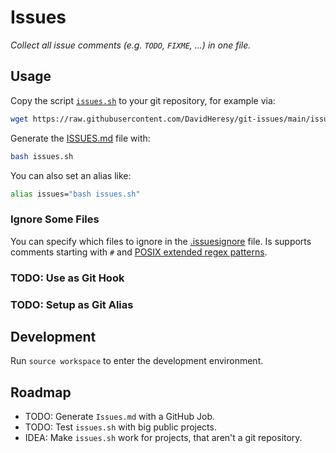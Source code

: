 # Issues

*Collect all issue comments (e.g. `TODO`, `FIXME`, ...) in one file.*

## Usage

Copy the script [`issues.sh`](issues.sh) to your git repository, for example via:

```bash
wget https://raw.githubusercontent.com/DavidHeresy/git-issues/main/issues.sh
```

Generate the [ISSUES.md](ISSUES.md) file with:

```bash
bash issues.sh
```

You can also set an alias like:

```bash
alias issues="bash issues.sh"
```

### Ignore Some Files

You can specify which files to ignore in the [.issuesignore](.issuesignore) file.
Is supports comments starting with `#` and 
[POSIX extended regex patterns](https://en.wikipedia.org/wiki/Regular_expression#POSIX_extended).

### TODO: Use as Git Hook

### TODO: Setup as Git Alias

## Development

Run `source workspace` to enter the development environment.

## Roadmap

- TODO: Generate `Issues.md` with a GitHub Job.
- TODO: Test `issues.sh` with big public projects.
- IDEA: Make `issues.sh` work for projects, that aren't a git repository.

